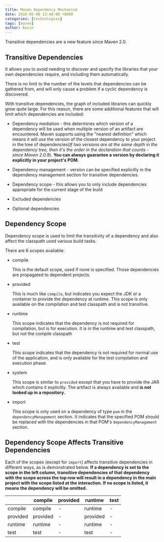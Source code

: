 ```yaml
---
title: Maven Dependency Mechanism
date: 2016-05-08 13:40:00 +0800
categories: [technologies]
tags: [maven]
author: Kevin
---
```


Transitive dependencies are a new feature since Maven 2.0.

## Transitive Dependencies

It allows you to avoid needing to discover and specify the libraries that your own dependencies require, and including them automatically.

There is no limit to the number of the levels that dependencies can be gathered from, and will only cause a problem if a cyclic dependency is discovered.

With transitive dependencies, the graph of included libraries can quickly grow quite large. For this reason, there are some additional features that will limit which dependencies are included:

- Dependency mediation - this determines which version of a dependency will be used when multiple version of an artifact are encountered. Maven supports using the "nearest definition" which means it will use the version of the closest dependency to your project in the tree of dependencies(*If two versions are at the same depth in the dependency tree, then it's the order in the declaration that counts - since Maven 2.0.9*). **You can always guarantee a version by declaring it explicitly in your project's POM.** 

- Dependency management - version can be specified explicitly in the dependency management section for transitive dependencies.

- Dependency scope - this allows you to only include dependencies appropriate for the current stage of the build

- Excluded dependencies

- Optional dependencies


## Dependency Scope

Dependency scope is used to limit the transitivity of a dependency and also affect the classpath used various build tasks.

There are 6 scopes available:

- compile

  This is the default scope, used if none is specified. Those dependencies are propagated to dependent projects.
  
- provided

  This is much like `compile`, but indicates you expect the JDK or a container to provide the dependency at runtime. This scope is only available on the compilation and test classpath and is not transitive.
  
- runtime

  This scope indicates that the dependency is not required for compilation, but is for execution. It is in the runtime and test classpath, but not the compile classpath
    
- test

  This scope indicates that the dependency is not required for normal use of the application, and is only available for the test compilation and execution phase.
  
- system

  This scope is similar to `provided` except that you have to provide the JAR which contains it explicitly. The artifact is always available and **is not looked up in a repository.**
  
- import

  This scope is only used on a dependency of type `pom` in the `dependencyManagement` section. It indicates that the specified POM should be replaced with the dependencies in that POM's `dependencyManagement` section.
  
  
## Dependency Scope Affects Transitive Dependencies

Each of the scopes (except for `import`) affects transitive dependencies in different ways, as is demonstrated below. **If a dependency is set to the scope in the left column, transitive dependencies of that dependency with the scope across the top row will result in a dependency in the main project with the scope listed at the interaction. If no scope is listed, it means the dependency will be omitted.**

|          | compile  | provided | runtime  | test |
|----------|----------|----------|----------|------|
| compile  | compile  | -        | runtime  | -    |
| provided | provided | -        | provided | -    |
| runtime  | runtime  | -        | runtime  | -    |
| test     | test     | -        | test     | -    |

